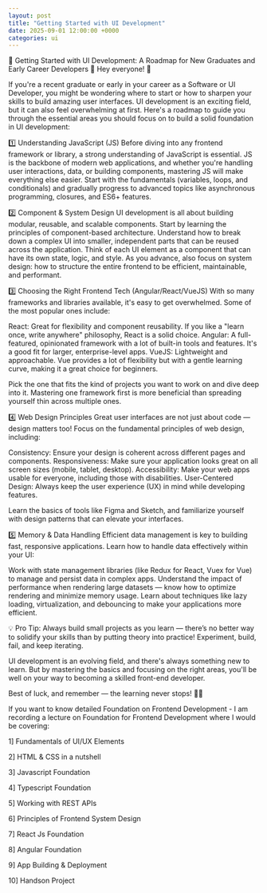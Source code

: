 ```yaml
---
layout: post
title: "Getting Started with UI Development"
date: 2025-09-01 12:00:00 +0000
categories: ui
---
```

🚀 Getting Started with UI Development: A Roadmap for New Graduates and Early Career Developers 🚀
Hey everyone! 👋

If you're a recent graduate or early in your career as a Software or UI Developer, you might be wondering where to start or how to sharpen your skills to build amazing user interfaces. UI development is an exciting field, but it can also feel overwhelming at first. Here's a roadmap to guide you through the essential areas you should focus on to build a solid foundation in UI development:

1️⃣ Understanding JavaScript (JS)
Before diving into any frontend framework or library, a strong understanding of JavaScript is essential. JS is the backbone of modern web applications, and whether you're handling user interactions, data, or building components, mastering JS will make everything else easier. Start with the fundamentals (variables, loops, and conditionals) and gradually progress to advanced topics like asynchronous programming, closures, and ES6+ features.

2️⃣ Component & System Design
UI development is all about building modular, reusable, and scalable components. Start by learning the principles of component-based architecture. Understand how to break down a complex UI into smaller, independent parts that can be reused across the application. Think of each UI element as a component that can have its own state, logic, and style. As you advance, also focus on system design: how to structure the entire frontend to be efficient, maintainable, and performant.

3️⃣ Choosing the Right Frontend Tech (Angular/React/VueJS)
With so many frameworks and libraries available, it's easy to get overwhelmed. Some of the most popular ones include:

React: Great for flexibility and component reusability. If you like a "learn once, write anywhere" philosophy, React is a solid choice.
Angular: A full-featured, opinionated framework with a lot of built-in tools and features. It's a good fit for larger, enterprise-level apps.
VueJS: Lightweight and approachable. Vue provides a lot of flexibility but with a gentle learning curve, making it a great choice for beginners.

Pick the one that fits the kind of projects you want to work on and dive deep into it. Mastering one framework first is more beneficial than spreading yourself thin across multiple ones.

4️⃣ Web Design Principles
Great user interfaces are not just about code — design matters too! Focus on the fundamental principles of web design, including:

Consistency: Ensure your design is coherent across different pages and components.
Responsiveness: Make sure your application looks great on all screen sizes (mobile, tablet, desktop).
Accessibility: Make your web apps usable for everyone, including those with disabilities.
User-Centered Design: Always keep the user experience (UX) in mind while developing features.

Learn the basics of tools like Figma and Sketch, and familiarize yourself with design patterns that can elevate your interfaces.

5️⃣ Memory & Data Handling
Efficient data management is key to building fast, responsive applications. Learn how to handle data effectively within your UI:

Work with state management libraries (like Redux for React, Vuex for Vue) to manage and persist data in complex apps.
Understand the impact of performance when rendering large datasets — know how to optimize rendering and minimize memory usage.
Learn about techniques like lazy loading, virtualization, and debouncing to make your applications more efficient.

💡 Pro Tip: Always build small projects as you learn — there’s no better way to solidify your skills than by putting theory into practice! Experiment, build, fail, and keep iterating.

UI development is an evolving field, and there's always something new to learn. But by mastering the basics and focusing on the right areas, you'll be well on your way to becoming a skilled front-end developer.

Best of luck, and remember — the learning never stops! 🌱✨

If you want to know detailed Foundation on Frontend Development - I am recording a lecture on Foundation for Frontend Development where I would be covering:

1] Fundamentals of UI/UX Elements

2] HTML & CSS in a nutshell

3] Javascript Foundation 

4] Typescript Foundation

5] Working with REST APIs

6] Principles of Frontend System Design

7] React Js Foundation

8] Angular Foundation

9] App Building & Deployment 

10] Handson Project